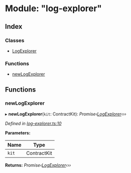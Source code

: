 # Module: "log-explorer"

## Index

### Classes

* [LogExplorer](../classes/_log_explorer_.logexplorer.md)

### Functions

* [newLogExplorer](_log_explorer_.md#newlogexplorer)

## Functions

###  newLogExplorer

▸ **newLogExplorer**(`kit`: ContractKit): *Promise‹[LogExplorer](../classes/_log_explorer_.logexplorer.md)‹››*

*Defined in [log-explorer.ts:10](https://github.com/celo-org/celo-monorepo/blob/master/packages/sdk/explorer/src/log-explorer.ts#L10)*

**Parameters:**

Name | Type |
------ | ------ |
`kit` | ContractKit |

**Returns:** *Promise‹[LogExplorer](../classes/_log_explorer_.logexplorer.md)‹››*
